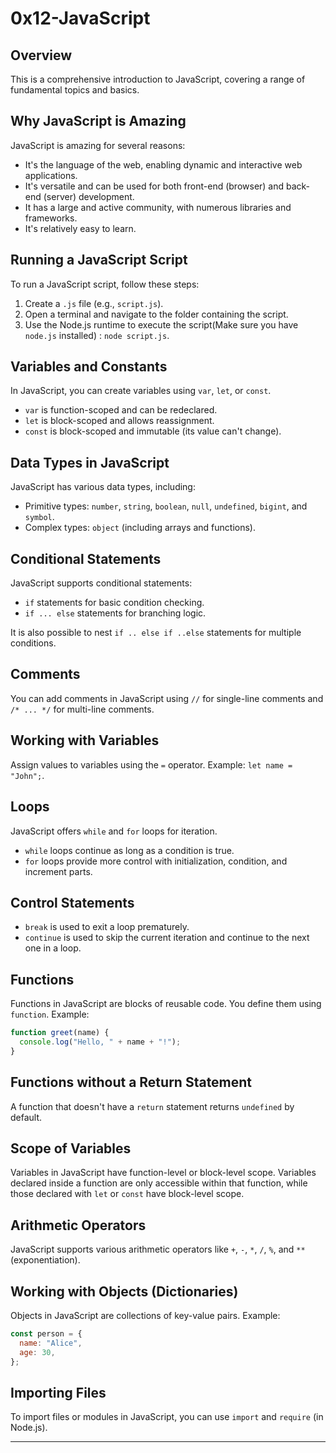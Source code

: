 # 0x12-JavaScript

## Overview
This is a comprehensive introduction to JavaScript, covering a range of fundamental topics and basics.

## Why JavaScript is Amazing

JavaScript is amazing for several reasons:
- It's the language of the web, enabling dynamic and interactive web applications.
- It's versatile and can be used for both front-end (browser) and back-end (server) development.
- It has a large and active community, with numerous libraries and frameworks.
- It's relatively easy to learn.

## Running a JavaScript Script

To run a JavaScript script, follow these steps:
1. Create a `.js` file (e.g., `script.js`).
2. Open a terminal and navigate to the folder containing the script.
3. Use the Node.js runtime to execute the script(Make sure you have `node.js` installed) :
`node script.js`.

## Variables and Constants

In JavaScript, you can create variables using `var`, `let`, or `const`.
- `var` is function-scoped and can be redeclared.
- `let` is block-scoped and allows reassignment.
- `const` is block-scoped and immutable (its value can't change).

## Data Types in JavaScript

JavaScript has various data types, including:
- Primitive types: `number`, `string`, `boolean`, `null`, `undefined`, `bigint`, and `symbol`.
- Complex types: `object` (including arrays and functions).

## Conditional Statements

JavaScript supports conditional statements:
- `if` statements for basic condition checking.
- `if ... else` statements for branching logic.

It is also possible to nest `if .. else if ..else` statements for multiple conditions.

## Comments

You can add comments in JavaScript using `//` for single-line comments and `/* ... */` for multi-line comments.

## Working with Variables

Assign values to variables using the `=` operator. Example: `let name = "John";`.

## Loops

JavaScript offers `while` and `for` loops for iteration.
- `while` loops continue as long as a condition is true.
- `for` loops provide more control with initialization, condition, and increment parts.

## Control Statements

- `break` is used to exit a loop prematurely.
- `continue` is used to skip the current iteration and continue to the next one in a loop.

## Functions

Functions in JavaScript are blocks of reusable code. You define them using `function`. Example:
```javascript
function greet(name) {
  console.log("Hello, " + name + "!");
}
```

## Functions without a Return Statement

A function that doesn't have a `return` statement returns `undefined` by default.

## Scope of Variables

Variables in JavaScript have function-level or block-level scope. Variables declared inside a function are only accessible within that function, while those declared with `let` or `const` have block-level scope.

## Arithmetic Operators

JavaScript supports various arithmetic operators like `+`, `-`, `*`, `/`, `%`, and `**` (exponentiation).

## Working with Objects (Dictionaries)

Objects in JavaScript are collections of key-value pairs. Example:
```javascript
const person = {
  name: "Alice",
  age: 30,
};
```

## Importing Files

To import files or modules in JavaScript, you can use `import` and `require` (in Node.js).

---

